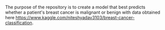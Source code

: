 The purpose of the repository is to create a model that best predicts whether a patient's breast cancer is malignant or benign with data obtained here https://www.kaggle.com/niteshyadav3103/breast-cancer-classification.
